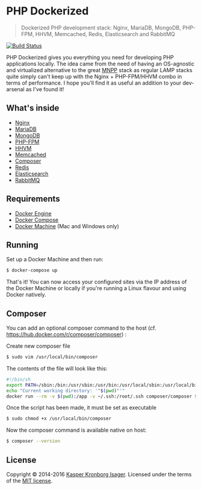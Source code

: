 # PHP Dockerized

> Dockerized PHP development stack: Nginx, MariaDB, MongoDB, PHP-FPM, HHVM, Memcached, Redis, Elasticsearch and RabbitMQ

[![Build Status](https://travis-ci.org/kasperisager/php-dockerized.svg)](https://travis-ci.org/kasperisager/php-dockerized)

PHP Dockerized gives you everything you need for developing PHP applications locally. The idea came from the need of having an OS-agnostic and virtualized alternative to the great [MNPP](https://github.com/jyr/MNPP) stack as regular LAMP stacks quite simply can't keep up with the Nginx + PHP-FPM/HHVM combo in terms of performance. I hope you'll find it as useful an addition to your dev-arsenal as I've found it!

## What's inside

* [Nginx](http://nginx.org/)
* [MariaDB](https://github.com/MariaDB/server/)
* [MongoDB](http://www.mongodb.org/)
* [PHP-FPM](http://php-fpm.org/)
* [HHVM](http://www.hhvm.com/)
* [Memcached](http://memcached.org/)
* [Composer](https://github.com/composer/composer/)
* [Redis](http://redis.io/)
* [Elasticsearch](http://www.elasticsearch.org/)
* [RabbitMQ](https://www.rabbitmq.com/)

## Requirements

* [Docker Engine](https://docs.docker.com/installation/)
* [Docker Compose](https://docs.docker.com/compose/)
* [Docker Machine](https://docs.docker.com/machine/) (Mac and Windows only)

## Running

Set up a Docker Machine and then run:

```sh
$ docker-compose up
```

That's it! You can now access your configured sites via the IP address of the Docker Machine or locally if you're running a Linux flavour and using Docker natively.

## Composer

You can add an optional composer command to the host (cf. https://hub.docker.com/r/composer/composer) : 

Create new composer file

```sh
$ sudo vim /usr/local/bin/composer
```

The contents of the file will look like this:

```sh
#!/bin/sh
export PATH=/sbin:/bin:/usr/sbin:/usr/bin:/usr/local/sbin:/usr/local/bin
echo "Current working directory: '"$(pwd)"'"
docker run --rm -v $(pwd):/app -v ~/.ssh:/root/.ssh composer/composer $@
```

Once the script has been made, it must be set as executable

```sh
$ sudo chmod +x /usr/local/bin/composer
```
Now the composer command is available native on host:

```sh
$ composer --version
```

## License

Copyright &copy; 2014-2016 [Kasper Kronborg Isager](http://github.com/kasperisager). Licensed under the terms of the [MIT license](LICENSE.md).
